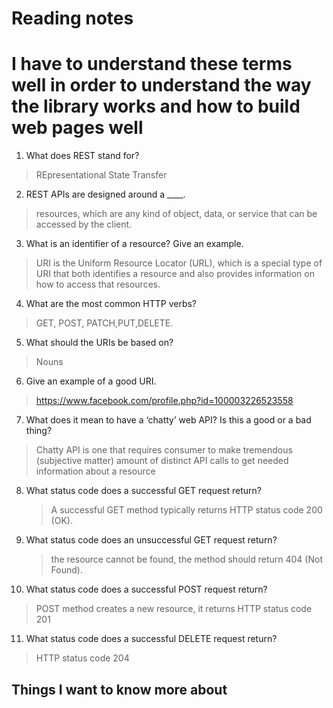   # Reading notes
  # I have to understand these terms well in order to understand the way the library works and how to build web pages well

1. What does REST stand for?
  > REpresentational State Transfer

2. REST APIs are designed around a ____.
  >  resources, which are any kind of object, data, or service that can be accessed by the client.
3. What is an identifier of a resource? Give an example.
  >  URI is the Uniform Resource Locator (URL), which is a special type of URI that both identifies a resource and also provides information on how to access that resources.
4. What are the most common HTTP verbs?
  > GET, POST, PATCH,PUT,DELETE.
5. What should the URIs be based on?
  > Nouns
6. Give an example of a good URI.
  > https://www.facebook.com/profile.php?id=100003226523558
7. What does it mean to have a ‘chatty’ web API? Is this a good or a bad thing?
  > Chatty API is one that requires consumer to make tremendous (subjective matter) amount of distinct API calls to get needed information about a resource
8. What status code does a successful GET request return?
   > A successful GET method typically returns HTTP status code 200 (OK).
9. What status code does an unsuccessful GET request return?
   >  the resource cannot be found, the method should return 404 (Not Found).
10. What status code does a successful POST request return?
   >  POST method creates a new resource, it returns HTTP status code 201
11. What status code does a successful DELETE request return?
   > HTTP status code 204
   
   
   
   
## Things I want to know more about
